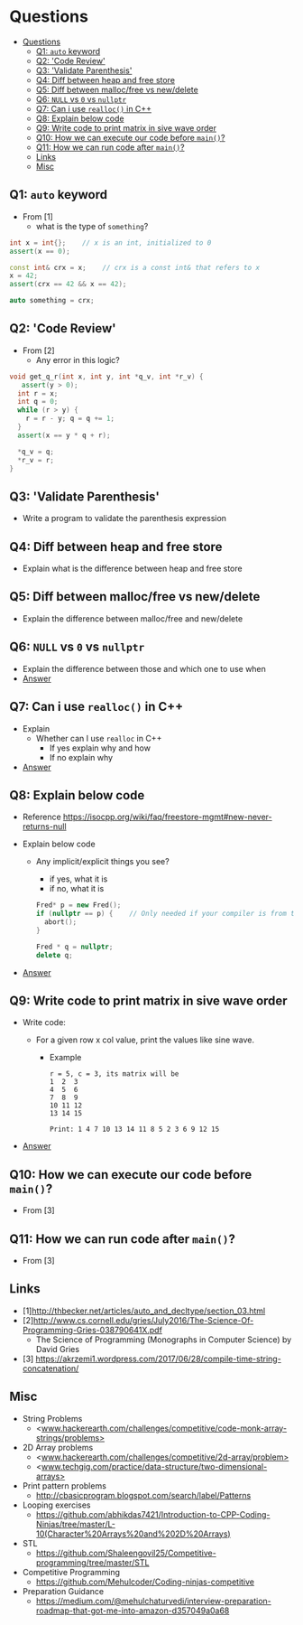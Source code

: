 # Questions

- [Questions](#questions)
  - [Q1: `auto` keyword](#q1-auto-keyword)
  - [Q2: 'Code Review'](#q2-code-review)
  - [Q3: 'Validate Parenthesis'](#q3-validate-parenthesis)
  - [Q4: Diff between heap and free store](#q4-diff-between-heap-and-free-store)
  - [Q5: Diff between malloc/free vs new/delete](#q5-diff-between-mallocfree-vs-newdelete)
  - [Q6: `NULL` vs `0` vs `nullptr`](#q6-null-vs-0-vs-nullptr)
  - [Q7: Can i use `realloc()` in C++](#q7-can-i-use-realloc-in-c)
  - [Q8: Explain below code](#q8-explain-below-code)
  - [Q9: Write code to print matrix in sive wave order](#q9-write-code-to-print-matrix-in-sive-wave-order)
  - [Q10: How we can execute our code before `main()`?](#q10-how-we-can-execute-our-code-before-main)
  - [Q11: How we can run code after `main()`?](#q11-how-we-can-run-code-after-main)
  - [Links](#links)
  - [Misc](#misc)

## Q1: `auto` keyword

- From [1]
  - what is the type of `something`?

```cpp
int x = int{};    // x is an int, initialized to 0
assert(x == 0);

const int& crx = x;    // crx is a const int& that refers to x
x = 42;
assert(crx == 42 && x == 42);

auto something = crx;
```

## Q2: 'Code Review'

- From [2]
  - Any error in this logic?

```cpp
void get_q_r(int x, int y, int *q_v, int *r_v) {
   assert(y > 0);
  int r = x;
  int q = 0;
  while (r > y) {
    r = r - y; q = q += 1;
  }
  assert(x == y * q + r);

  *q_v = q;
  *r_v = r;
}
```

## Q3: 'Validate Parenthesis'

- Write a program to validate the parenthesis expression

## Q4: Diff between heap and free store

- Explain what is the difference between heap and free store

## Q5: Diff between malloc/free vs new/delete

- Explain the difference between malloc/free and new/delete

## Q6: `NULL` vs `0` vs `nullptr`

- Explain the difference between those and which one to use when
- [Answer](../answers/README.md#q6-null-vs-0-vs-nullptr)

## Q7: Can i use `realloc()` in C++

- Explain
  - Whether can I use `realloc` in C++
    - If yes explain why and how
    - If no explain why
- [Answer](../answers/README.md#q7-can-i-use-realloc-in-c)

## Q8: Explain below code

- Reference <https://isocpp.org/wiki/faq/freestore-mgmt#new-never-returns-null>
- Explain below code
  - Any implicit/explicit things you see?
    - if yes, what it is
    - if no, what it is

    ```cpp
    Fred* p = new Fred();
    if (nullptr == p) {    // Only needed if your compiler is from the Stone Age!
      abort();
    }

    Fred * q = nullptr;
    delete q;
    ```

- [Answer](../answers/README.md#q8-explain-below-code)

## Q9: Write code to print matrix in sive wave order

- Write code:
  - For a given row x col value, print the values like sine wave.
    - Example

      ```text
      r = 5, c = 3, its matrix will be
      1  2  3
      4  5  6
      7  8  9
      10 11 12
      13 14 15
      ```

      ```text
      Print: 1 4 7 10 13 14 11 8 5 2 3 6 9 12 15
      ```

- [Answer](../answers/README.md#q9-write-code-to-print-matrix-in-sive-wave-order)

## Q10: How we can execute our code before `main()`?

- From [3]

## Q11: How we can run code after `main()`?

- From [3]

## Links

- [1]<http://thbecker.net/articles/auto_and_decltype/section_03.html>
- [2]<http://www.cs.cornell.edu/gries/July2016/The-Science-Of-Programming-Gries-038790641X.pdf>
  - The Science of Programming (Monographs in Computer Science) by David Gries
- [3] <https://akrzemi1.wordpress.com/2017/06/28/compile-time-string-concatenation/>

## Misc

- String Problems
  - <www.hackerearth.com/challenges/competitive/code-monk-array-strings/problems>
- 2D Array problems
  - <www.hackerearth.com/challenges/competitive/2d-array/problem>
  - <www.techgig.com/practice/data-structure/two-dimensional-arrays>
- Print pattern problems
  - <http://cbasicprogram.blogspot.com/search/label/Patterns>
- Looping exercises
  - <https://github.com/abhikdas7421/Introduction-to-CPP-Coding-Ninjas/tree/master/L-10(Character%20Arrays%20and%202D%20Arrays)>
- STL
  - <https://github.com/Shaleengovil25/Competitive-programming/tree/master/STL>
- Competitive Programming
  - <https://github.com/Mehulcoder/Coding-ninjas-competitive>
- Preparation Guidance
  - <https://medium.com/@mehulchaturvedi/interview-preparation-roadmap-that-got-me-into-amazon-d357049a0a68>